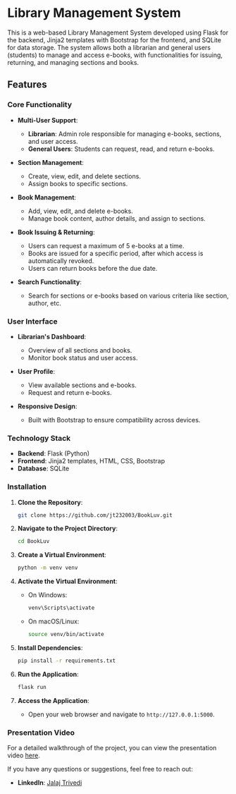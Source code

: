 # Library Management System

This is a web-based Library Management System developed using Flask for the backend, Jinja2 templates with Bootstrap for the frontend, and SQLite for data storage. The system allows both a librarian and general users (students) to manage and access e-books, with functionalities for issuing, returning, and managing sections and books.

## Features

### Core Functionality
- **Multi-User Support**: 
  - **Librarian**: Admin role responsible for managing e-books, sections, and user access.
  - **General Users**: Students can request, read, and return e-books.
  
- **Section Management**:
  - Create, view, edit, and delete sections.
  - Assign books to specific sections.
  
- **Book Management**:
  - Add, view, edit, and delete e-books.
  - Manage book content, author details, and assign to sections.
  
- **Book Issuing & Returning**:
  - Users can request a maximum of 5 e-books at a time.
  - Books are issued for a specific period, after which access is automatically revoked.
  - Users can return books before the due date.
  
- **Search Functionality**:
  - Search for sections or e-books based on various criteria like section, author, etc.

### User Interface
- **Librarian's Dashboard**: 
  - Overview of all sections and books.
  - Monitor book status and user access.
  
- **User Profile**:
  - View available sections and e-books.
  - Request and return e-books.
  
- **Responsive Design**:
  - Built with Bootstrap to ensure compatibility across devices.
  
### Technology Stack
- **Backend**: Flask (Python)
- **Frontend**: Jinja2 templates, HTML, CSS, Bootstrap
- **Database**: SQLite

### Installation

1. **Clone the Repository**:
    ```bash
    git clone https://github.com/jt232003/BookLuv.git
    ```
   
2. **Navigate to the Project Directory**:
    ```bash
    cd BookLuv
    ```

3. **Create a Virtual Environment**:
    ```bash
    python -m venv venv
    ```

4. **Activate the Virtual Environment**:
    - On Windows:
      ```bash
      venv\Scripts\activate
      ```
    - On macOS/Linux:
      ```bash
      source venv/bin/activate
      ```

5. **Install Dependencies**:
    ```bash
    pip install -r requirements.txt
    ```

6. **Run the Application**:
    ```bash
    flask run
    ```

7. **Access the Application**:
    - Open your web browser and navigate to `http://127.0.0.1:5000`.


### Presentation Video

For a detailed walkthrough of the project, you can view the presentation video [here](https://drive.google.com/file/d/1EEa24ay6VOimy4v8iw61IE2VeE362Rc9/view?usp=sharing).

If you have any questions or suggestions, feel free to reach out:

- **LinkedIn**: [Jalaj Trivedi](https://www.linkedin.com/in/jalaj-trivedi-961b62221)

